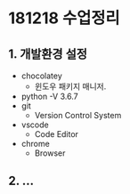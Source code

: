 # 181218 수업정리

## 1. 개발환경 설정

* chocolatey
  * 윈도우 패키지 매니저. 
* python -V 3.6.7
* git
  * Version Control System
* vscode
  * Code Editor
* chrome
  * Browser

## 2. ...